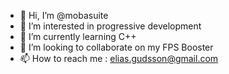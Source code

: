 - 👋 Hi, I’m @mobasuite
- 👀 I’m interested in progressive development
- 🌱 I’m currently learning C++
- 💞️ I’m looking to collaborate on my FPS Booster
- 📫 How to reach me : elias.gudsson@gmail.com

<!---
mobasuite/mobasuite is a ✨ special ✨ repository because its `README.md` (this file) appears on your GitHub profile.
You can click the Preview link to take a look at your changes.
--->
